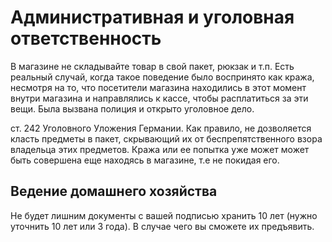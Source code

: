 # Административная и уголовная ответственность

В магазине не складывайте товар в свой пакет, рюкзак и т.п.
Есть реальный случай, когда такое поведение было воспринято как кража, несмотря на то, что посетители магазина находились в этот момент внутри магазина и направлялись к кассе, чтобы расплатиться за эти вещи.
Была вызвана полиция и открыто уголовное дело.

ст. 242 Уголовного Уложения Германии.
Как правило, не дозволяется класть предметы в пакет, скрывающий их от беспрепятственного взора владельца этих предметов. Кража или ее попытка уже может может быть совершена еще находясь в магазине, т.е не покидая его.

## Ведение домашнего хозяйства

Не будет лишним документы с вашей подписью хранить 10 лет (нужно уточнить 10 лет или 3 года). В случае чего вы сможете их предъявить.
